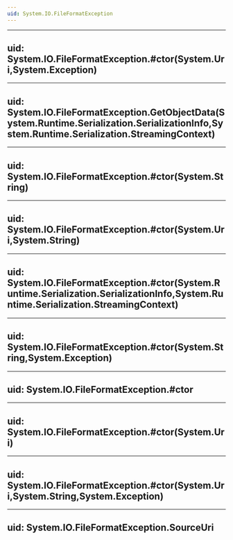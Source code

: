```yaml
---
uid: System.IO.FileFormatException
---
```


---
uid: System.IO.FileFormatException.#ctor(System.Uri,System.Exception)
---

---
uid: System.IO.FileFormatException.GetObjectData(System.Runtime.Serialization.SerializationInfo,System.Runtime.Serialization.StreamingContext)
---

---
uid: System.IO.FileFormatException.#ctor(System.String)
---

---
uid: System.IO.FileFormatException.#ctor(System.Uri,System.String)
---

---
uid: System.IO.FileFormatException.#ctor(System.Runtime.Serialization.SerializationInfo,System.Runtime.Serialization.StreamingContext)
---

---
uid: System.IO.FileFormatException.#ctor(System.String,System.Exception)
---

---
uid: System.IO.FileFormatException.#ctor
---

---
uid: System.IO.FileFormatException.#ctor(System.Uri)
---

---
uid: System.IO.FileFormatException.#ctor(System.Uri,System.String,System.Exception)
---

---
uid: System.IO.FileFormatException.SourceUri
---
